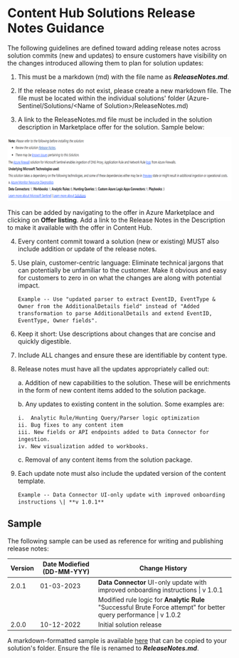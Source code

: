 # Content Hub Solutions Release Notes Guidance

The following guidelines are defined toward adding release notes across solution commits (new and updates) to ensure customers have visibility on the changes introduced allowing them to plan for solution updates:

1.  This must be a markdown (md) with the file name as ***ReleaseNotes.md***.

2.  If the release notes do not exist, please create a new markdown file. The file must be located within the individual solutions' folder (Azure-Sentinel/Solutions/\<Name of Solution\>/ReleaseNotes.md)

3.  A link to the ReleaseNotes.md file must be included in the solution description in Marketplace offer for the solution. Sample below:

![Azure Marketplace listing description](https://github.com/Azure/Azure-Sentinel/blob/master/Solutions/Images/ReleaseNotes_OfferListing.png)

This can be added by navigating to the offer in Azure Marketplace and clicking on **Offer listing**. Add a link to the Release Notes in the Description to make it available with the offer in Content Hub.

4.  Every content commit toward a solution (new or existing) MUST also include addition or update of the release notes.

5.  Use plain, customer-centric language: Eliminate technical jargons that can potentially be unfamiliar to the customer. Make it obvious and easy for customers to zero in on what the changes are along with potential impact.

        Example -- Use "updated parser to extract EventID, EventType & Owner from the AdditionalDetails field" instead of "Added transformation to parse AdditionalDetails and extend EventID, EventType, Owner fields".

6.  Keep it short: Use descriptions about changes that are concise and quickly digestible.

7.  Include ALL changes and ensure these are identifiable by content type.

8.  Release notes must have all the updates appropriately called out:

    a.  Addition of new capabilities to the solution. These will be enrichments in the form of new content items added to the solution package.

    b.  Any updates to existing content in the solution. Some examples are:

        i.  Analytic Rule/Hunting Query/Parser logic optimization
        ii. Bug fixes to any content item
        iii. New fields or API endpoints added to Data Connector for ingestion.
        iv. New visualization added to workbooks.

    c.  Removal of any content items from the solution package.

9.  Each update note must also include the updated version of the content template.

        Example -- Data Connector UI-only update with improved onboarding instructions \| **v 1.0.1**
## Sample

The following sample can be used as reference for writing and publishing release notes:

| **Version** | **Date Modiefied (DD-MM-YYY)** | **Change History**                          |
|-------------|--------------------------------|---------------------------------------------|
| 2.0.1       | 01-03-2023                     | **Data Connector** UI-only update with improved onboarding instructions \| v 1.0.1
|             |                                | Modified rule logic for **Analytic Rule** \"Successful Brute Force attempt\" for better query performance \| v 1.0.2|
| 2.0.0       | 10-12-2022                     | Initial solution release |

A markdown-formatted sample is available [here]("https://github.com/Azure/Azure-Sentinel/blob/master/Solutions/ReleaseNotesSample.md") that can be copied to your solution's folder. Ensure the file is renamed to ***ReleaseNotes.md***.
